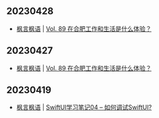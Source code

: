 ## 20230428
- [枫言枫语](https://justinyan.me/) | [Vol. 89 在合肥工作和生活是什么体验？](https://justinyan.me/post/5713)

## 20230427
- [枫言枫语](https://justinyan.me/) | [Vol. 89 在合肥工作和生活是什么体验？](https://justinyan.me/post/5713)

## 20230419
- [枫言枫语](https://justinyan.me/) | [SwiftUI学习笔记04 – 如何调试SwiftUI?](https://justinyan.me/post/5678)

